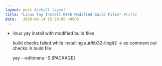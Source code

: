 ```yaml
---
layout: post #jekyll layout
title: "Linux Yay Install With Modified Build Files" #title 
date:   2020-09-14 15:20:05 +0900                 
---
```


-   linux yay install with modified build files

    build checks failed while installing aur/lib32-libgit2 -> so comment out checks in build file

    yay --editmenu -S [PACKAGE]

